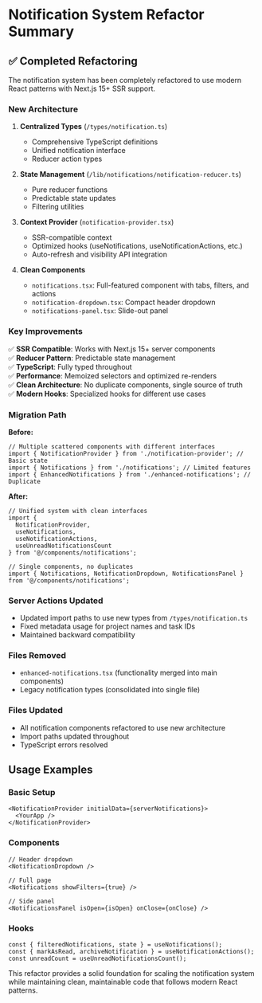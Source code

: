 # Notification System Refactor Summary

## ✅ Completed Refactoring

The notification system has been completely refactored to use modern React patterns with Next.js 15+ SSR support.

### New Architecture

1. **Centralized Types** (`/types/notification.ts`)
   - Comprehensive TypeScript definitions
   - Unified notification interface
   - Reducer action types

2. **State Management** (`/lib/notifications/notification-reducer.ts`)
   - Pure reducer functions
   - Predictable state updates
   - Filtering utilities

3. **Context Provider** (`notification-provider.tsx`)
   - SSR-compatible context
   - Optimized hooks (useNotifications, useNotificationActions, etc.)
   - Auto-refresh and visibility API integration

4. **Clean Components**
   - `notifications.tsx`: Full-featured component with tabs, filters, and actions
   - `notification-dropdown.tsx`: Compact header dropdown
   - `notifications-panel.tsx`: Slide-out panel

### Key Improvements

✅ **SSR Compatible**: Works with Next.js 15+ server components  
✅ **Reducer Pattern**: Predictable state management  
✅ **TypeScript**: Fully typed throughout  
✅ **Performance**: Memoized selectors and optimized re-renders  
✅ **Clean Architecture**: No duplicate components, single source of truth  
✅ **Modern Hooks**: Specialized hooks for different use cases  

### Migration Path

**Before:**
```tsx
// Multiple scattered components with different interfaces
import { NotificationProvider } from './notification-provider'; // Basic state
import { Notifications } from './notifications'; // Limited features
import { EnhancedNotifications } from './enhanced-notifications'; // Duplicate
```

**After:**
```tsx
// Unified system with clean interfaces
import { 
  NotificationProvider,
  useNotifications,
  useNotificationActions,
  useUnreadNotificationsCount 
} from '@/components/notifications';

// Single components, no duplicates
import { Notifications, NotificationDropdown, NotificationsPanel } from '@/components/notifications';
```

### Server Actions Updated

- Updated import paths to use new types from `/types/notification.ts`
- Fixed metadata usage for project names and task IDs
- Maintained backward compatibility

### Files Removed

- `enhanced-notifications.tsx` (functionality merged into main components)
- Legacy notification types (consolidated into single file)

### Files Updated

- All notification components refactored to use new architecture
- Import paths updated throughout
- TypeScript errors resolved

## Usage Examples

### Basic Setup
```tsx
<NotificationProvider initialData={serverNotifications}>
  <YourApp />
</NotificationProvider>
```

### Components
```tsx
// Header dropdown
<NotificationDropdown />

// Full page
<Notifications showFilters={true} />

// Side panel
<NotificationsPanel isOpen={isOpen} onClose={onClose} />
```

### Hooks
```tsx
const { filteredNotifications, state } = useNotifications();
const { markAsRead, archiveNotification } = useNotificationActions();
const unreadCount = useUnreadNotificationsCount();
```

This refactor provides a solid foundation for scaling the notification system while maintaining clean, maintainable code that follows modern React patterns.
